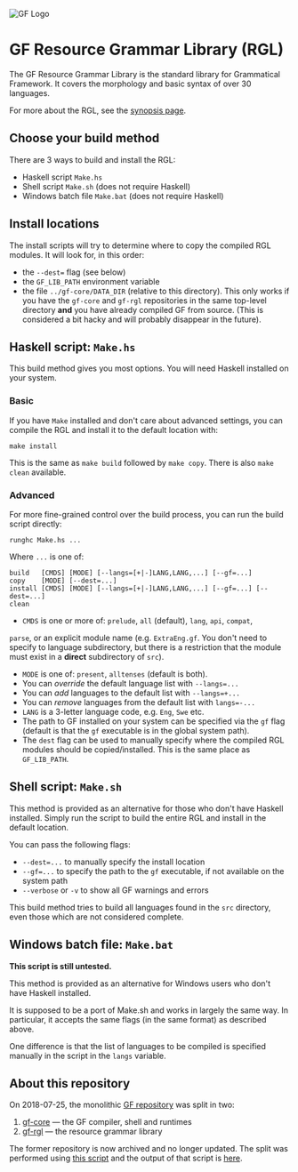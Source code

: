 ![GF Logo](http://www.grammaticalframework.org/doc/Logos/gf1.svg)

# GF Resource Grammar Library (RGL)

The GF Resource Grammar Library is the standard library for Grammatical Framework. It covers the morphology and basic syntax of over 30 languages.

For more about the RGL, see the [synopsis page](http://www.grammaticalframework.org/lib/doc/synopsis.html).

## Choose your build method

There are 3 ways to build and install the RGL:

- Haskell script `Make.hs`
- Shell script `Make.sh` (does not require Haskell)
- Windows batch file `Make.bat` (does not require Haskell)

## Install locations

The install scripts will try to determine where to copy the compiled RGL modules.
It will look for, in this order:
- the `--dest=` flag (see below)
- the `GF_LIB_PATH` environment variable
- the file `../gf-core/DATA_DIR` (relative to this directory). This only works if you have the `gf-core` and `gf-rgl` repositories in the same top-level directory **and** you have already compiled GF from source.
(This is considered a bit hacky and will probably disappear in the future).

## Haskell script: `Make.hs`

This build method gives you most options.
You will need Haskell installed on your system.

### Basic

If you have `Make` installed and don't care about advanced settings,
you can compile the RGL and install it to the default location with:

```
make install
```

This is the same as `make build` followed by `make copy`.
There is also `make clean` available.

### Advanced

For more fine-grained control over the build process, you can run the build script directly:

```
runghc Make.hs ...
```

Where `...` is one of:
```
build   [CMDS] [MODE] [--langs=[+|-]LANG,LANG,...] [--gf=...]
copy    [MODE] [--dest=...]
install [CMDS] [MODE] [--langs=[+|-]LANG,LANG,...] [--gf=...] [--dest=...]
clean
```

- `CMDS` is one or more of:
`prelude`,
`all` (default),
`lang`,
`api`,
`compat`,
<!-- `pgf`, -->
`parse`,
or an explicit module name (e.g. `ExtraEng.gf`. You don't need to specify to language subdirectory, but there is a restriction that the module must exist in a **direct** subdirectory of `src`).
- `MODE` is one of:
`present`,
`alltenses`
(default is both).
- You can _override_ the default language list with `--langs=...`
- You can _add_ languages to the default list with `--langs=+...`
- You can _remove_ languages from the default list with `langs=-...`
- `LANG` is a 3-letter language code, e.g. `Eng`, `Swe` etc.
- The path to GF installed on your system can be specified via the `gf` flag (default is that the `gf` executable is in the global system path).
- The `dest` flag can be used to manually specify where the compiled RGL modules should be copied/installed. This is the same place as `GF_LIB_PATH`.

## Shell script: `Make.sh`

This method is provided as an alternative for those who don't have Haskell installed.
Simply run the script to build the entire RGL and install in the default location.

You can pass the following flags:
- `--dest=...` to manually specify the install location
- `--gf=...` to specify the path to the `gf` executable, if not available on the system path
- `--verbose` or `-v` to show all GF warnings and errors

This build method tries to build all languages found in the `src` directory, even those which are not considered complete.

## Windows batch file: `Make.bat`

**This script is still untested.**

This method is provided as an alternative for Windows users who don't have Haskell installed.

It is supposed to be a port of Make.sh and works in largely the same way.
In particular, it accepts the same flags (in the same format) as described above.

One difference is that the list of languages to be compiled is specified manually in the script in the `langs` variable.

## About this repository

On 2018-07-25, the monolithic [GF repository](https://github.com/GrammaticalFramework/GF)
was split in two:

1. [gf-core](https://github.com/GrammaticalFramework/gf-core) — the GF compiler, shell and runtimes
2. [gf-rgl](https://github.com/GrammaticalFramework/gf-rgl) — the resource grammar library

The former repository is now archived and no longer updated.
The split was performed using [this script](https://github.com/GrammaticalFramework/GF/blob/30ae1b5a5f73513ac5825ca6712186ef8afe9fd4/split/run.sh)
and the output of that script is [here](https://gist.github.com/johnjcamilleri/a6c43ff61f15a9657b457ac94ab7db61).
